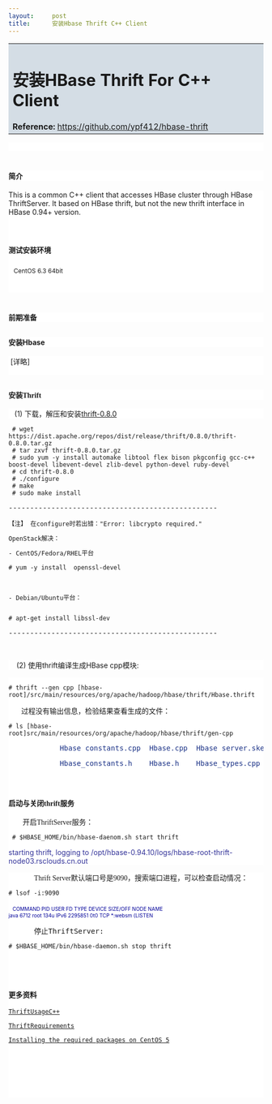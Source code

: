 ```yaml
---
layout:     post
title:      安装Hbase Thrift C++ Client
---
```

<div id="article_content" class="article_content clearfix csdn-tracking-statistics" data-pid="blog" data-mod="popu_307" data-dsm="post">
								            <link rel="stylesheet" href="https://csdnimg.cn/release/phoenix/template/css/ck_htmledit_views-f76675cdea.css">
						<div class="htmledit_views" id="content_views">
                
<div>
<div>
<table bgcolor="#D4DDE5" border="0" width="100%"><tbody><tr><td>
<h1>安装HBase Thrift For C++ Client</h1>
<strong>Reference:</strong> <a href="https://github.com/ypf412/hbase-thrift" rel="nofollow">
https://github.com/ypf412/hbase-thrift</a></td>
</tr></tbody></table></div>
<div>
<div style="background-color:rgb(255,255,255);"><br></div>
<h1 style="background-color:rgb(255,255,255);"><span style="font-size:14px;">简介</span></h1>
<div style="background-color:rgb(255,255,255);">This is a common C++ client that accesses HBase cluster through HBase ThriftServer. It based on HBase thrift, but not the new thrift interface in HBase 0.94+ version.<br><div>
<div><strong><br></strong>
<h1><strong><span style="font-size:14px;">测试安装环境</span></strong></h1>
</div>
<div><span style="font-size:18px;">  </span><span style="font-size:12px;">CentOS 6.3 64bit</span></div>
</div>
<br></div>
<div style="background-color:rgb(255,255,255);"><br></div>
<h1 style="background-color:rgb(255,255,255);"><strong><span style="font-size:14px;">前期准备</span></strong></h1>
<h2 style="background-color:rgb(255,255,255);"><span style="font-size:14px;">安装Hbase</span></h2>
<div style="background-color:rgb(255,255,255);"> [详略]</div>
<div style="background-color:rgb(255,255,255);"><br></div>
<h2 style="background-color:rgb(255,255,255);"><strong><span style="font-family:SimSun;font-size:14px;">安装Thrift</span></strong></h2>
<div style="background-color:rgb(255,255,255);">   (1) 下载，解压和安装<a href="https://dist.apache.org/repos/dist/release/thrift/0.8.0/thrift-0.8.0.tar.gz" rel="nofollow">thrift-0.8.0</a></div>
<pre><code class="language-plain"> # wget https://dist.apache.org/repos/dist/release/thrift/0.8.0/thrift-0.8.0.tar.gz
 # tar zxvf thrift-0.8.0.tar.gz
 # sudo yum -y install automake libtool flex bison pkgconfig gcc-c++ boost-devel libevent-devel zlib-devel python-devel ruby-devel
 # cd thrift-0.8.0
 # ./configure
 # make
 # sudo make install</code></pre></div>
<div>
<pre>-------------------------------------------------
</pre><div><pre style="font-size:12px;">【注】 在configure时若出错："Error: libcrypto required."
</pre><pre style="font-size:12px;">OpenStack解决：
</pre><pre style="font-size:12px;">- CentOS/Fedora/RHEL平台      </pre><pre><code class="language-plain"># yum -y install  openssl-devel </code></pre><br><pre style="font-size:12px;">- Debian/Ubuntu平台：     </pre><pre style="font-size:12px;"></pre><pre><code class="language-plain"># apt-get install libssl-dev</code></pre><pre>-------------------------------------------------</pre></div> 
</div>
<blockquote></blockquote>
<div style="background-color:rgb(255,255,255);">    (2) 使用thrift编译生成HBase cpp模块: </div>
<div style="background-color:rgb(255,255,255);">
<pre></pre><pre><code class="language-plain"># thrift --gen cpp [hbase-root]/src/main/resources/org/apache/hadoop/hbase/thrift/Hbase.thrift</code></pre>
<pre>   <span style="font-family:'微软雅黑';">过程没有输出信息，检验结果查看生成的文件：</span>         </pre><pre><code class="language-plain"># ls [hbase-root]src/main/resources/org/apache/hadoop/hbase/thrift/gen-cpp</code></pre>
<pre>            <span style="color:#1C3387;">Hbase_constants.cpp  Hbase.cpp  Hbase_server.skeleton.cpp  Hbase_types.h
</span></pre>
<pre><span style="color:#1C3387;">            Hbase_constants.h    Hbase.h    Hbase_types.cpp

</span></pre>
<h2><strong><span style="font-family:SimSun;font-size:14px;">启动与关闭thrift服务</span></strong></h2>
<pre><span style="font-family:'微软雅黑';">        开启ThriftServer服务：
</span></pre><pre><code class="language-plain"> # $HBASE_HOME/bin/hbase-daenom.sh start thrift</code></pre>              <span style="color:#333399;">starting thrift, logging to /opt/hbase-0.94.10/logs/hbase-root-thrift-node03.rsclouds.cn.out</span>
</div>
</div>
<div>
<div style="background-color:rgb(255,255,255);">
<pre>      <span style="font-family:'微软雅黑';">Thrift Server默认端口号是9090，搜索端口进程，可以检查启动情况：</span>    </pre><pre><code class="language-plain"># lsof -i:9090</code></pre><span style="color:#000099;">        <span style="font-size:10px;">      COMMAND  PID USER   FD   TYPE  DEVICE SIZE/OFF NODE NAME<br>                java    6712 root  134u  IPv6 2295851      0t0  TCP *:websm (LISTEN</span></span>
<pre>      停止ThriftServer:
</pre><pre><code class="language-plain"># $HBASE_HOME/bin/hbase-daemon.sh stop thrift</code></pre><br><br><h2><strong><span style="font-size:14px;">更多资料</span></strong></h2><div><pre><span style="font-size:12px;"><a href="http://wiki.apache.org/thrift/ThriftUsageC%2B%2B" rel="nofollow">ThriftUsageC++</a></span></pre><pre><span style="font-size:12px;"><a href="http://wiki.apache.org/thrift/ThriftRequirements" rel="nofollow">ThriftRequirements</a></span></pre><pre><span style="font-size:12px;"><a href="http://wiki.apache.org/thrift/GettingCentOS5Packages" rel="nofollow">Installing the required packages on CentOS 5</a></span></pre></div><br><br>
<pre>     
</pre>
<pre></pre>
<pre></pre>
</div>
</div>
<br><div></div>
<br>            </div>
                </div>